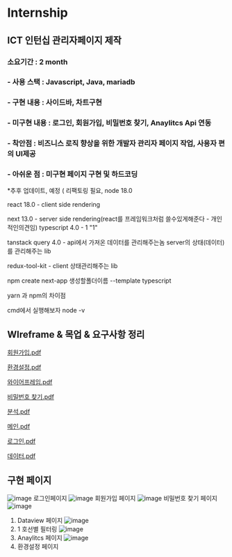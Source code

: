 # Internship
## ICT 인턴십 관리자페이지 제작


### 소요기간 : 2 month
### - 사용 스택 : Javascript, Java, mariadb
### - 구현 내용 : 사이드바, 차트구현
### - 미구현 내용 : 로그인, 회원가입, 비밀번호 찾기, Anaylitcs Api 연동
### - 착안점 : 비즈니스 로직 향상을 위한 개발자 관리자 페이지 작업, 사용자 편의 UI제공
### - 아쉬운 점 : 미구현 페이지 구현 및 하드코딩

*추후 업데이트, 예정 ( 리팩토링 필요, node 18.0

react 18.0 - client side rendering

next 13.0 - server side rendering(react를 프레임워크처럼 쓸수있게해준다 - 개인적인의견임)
typescript 4.0 - 1 "1"

tanstack query 4.0 - api에서 가져온 데이터를 관리해주는놈
server의 상태(데이터)를 관리해주는 lib

redux-tool-kit - client 상태관리해주는 lib



npm create next-app 생성할폴더이름 --template typescript

yarn 과 npm의 차이점


cmd에서 실행해보자 node -v

## WIreframe & 목업 & 요구사항 정리 
[회원가입.pdf](https://github.com/S2MiniS2/Internship/files/11912024/default.pdf)


[환경설정.pdf](https://github.com/S2MiniS2/Internship/files/11912023/default.pdf)


[와이어프레임.pdf](https://github.com/S2MiniS2/Internship/files/11912022/default.pdf)


[비밀번호 찾기.pdf](https://github.com/S2MiniS2/Internship/files/11912021/default.pdf)


[분석.pdf](https://github.com/S2MiniS2/Internship/files/11912020/default.pdf)


[메인.pdf](https://github.com/S2MiniS2/Internship/files/11912019/default.pdf)


[로그인.pdf](https://github.com/S2MiniS2/Internship/files/11912018/default.pdf)


[데이터.pdf](https://github.com/S2MiniS2/Internship/files/11912017/default.pdf)


## 구현 페이지 
![image](https://github.com/S2MiniS2/Internship/assets/97283810/f20de90d-fbb9-4d7e-9f2d-9f391fd0c9c9)
로그인페이지
![image](https://github.com/S2MiniS2/Internship/assets/97283810/43169b32-cb66-4dfa-bd2f-9f3e49fdbf27)
회원가입 페이지
![image](https://github.com/S2MiniS2/Internship/assets/97283810/eae3a833-4a65-4808-9349-66ad75cf3da9)
비밀번호 찾기 페이지
![image](https://github.com/S2MiniS2/Internship/assets/97283810/f62492a3-614a-491e-8463-c46deef8be22)
1. Dataview 페이지 
![image](https://github.com/S2MiniS2/Internship/assets/97283810/3385641a-5a1e-48d2-887d-6c70f5a96af2)
1. 1 호선별 필터링
![image](https://github.com/S2MiniS2/Internship/assets/97283810/4855cdcc-c178-4ace-8a69-2cefeb81ac91)
2. Anaylitcs 페이지
![image](https://github.com/S2MiniS2/Internship/assets/97283810/6bf9ab7a-71e4-4a32-9f41-9bc66c89761e)
3. 환경설정 페이지
